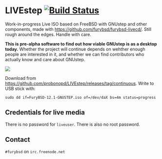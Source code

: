 # LIVEstep [![Build Status](https://api.cirrus-ci.com/github/probonopd/LIVEstep.svg)](https://cirrus-ci.com/github/furybsd/furybsd-livecd)

Work-in-progress Live ISO based on FreeBSD with GNUstep and other components, made with https://github.com/furybsd/furybsd-livecd/. Still rough around the edges. Handle with care.

__This is pre-alpha software to find out how viable GNUstep is as a desktop today.__ Whether the project will continue depends on wehther enough people are interested in it, and whether we can find contributors who actually know and care about GNUstep.

![](https://user-images.githubusercontent.com/2480569/94470779-6be21e00-01c8-11eb-8fab-bbfc4c38d2e2.png)

Download from https://github.com/probonopd/LIVEstep/releases/tag/continuous. Write to USB stick with:

```
sudo dd if=FuryBSD-12.1-GNUSTEP.iso of=/dev/daX bs=4m status=progress
```

## Credentials for live media

There is no password for `liveuser`. There is also no root password.

## Contact

`#furybsd` on `irc.freenode.net`

